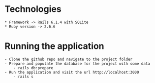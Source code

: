 # Technologies
    * Framework -> Rails 6.1.4 with SQLite
    * Ruby version -> 2.6.6

# Running the application
    - Clone the github repo and navigate to the project folder
    - Prepare and populate the database for the project with some data
        - rails db:prepare
    - Run the application and visit the url http://localhost:3000
        - rails s
